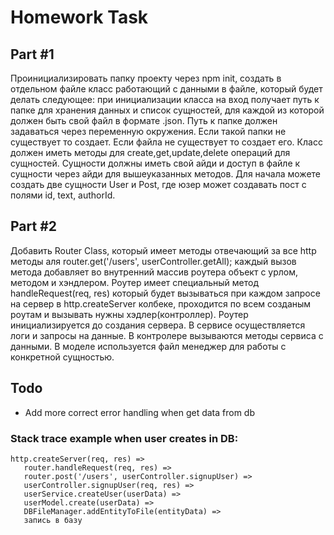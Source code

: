 # Homework Task

## Part #1
Проинициализировать папку проекту через npm init, создать в отдельном файле класс работающий с данными в файле, который будет делать следующее: при инициализации класса на вход получает путь к папке для хранения данных и список сущностей, для каждой из которой должен быть свой файл в формате .json. Путь к папке должен задаваться через переменную окружения. Если такой папки не существует то создает. Если файла не существует то создает его. Класс должен иметь методы для create,get,update,delete операций для сущностей. Сущности должны иметь свой айди и доступ в файле к сущности через айди для вышеуказанных методов. Для начала можете создать две сущности User и Post, где юзер может создавать пост с полями id, text, authorId.

## Part #2
Добавить Router Class, который имеет методы отвечающий за все http методы аля router.get('/users', userController.getAll); каждый вызов метода добавляет во внутренний массив роутера объект с урлом, методом и хэндлером. Роутер имеет специальный метод handleRequest(req, res) который будет вызываться при каждом запросе на сервер в http.createServer колбеке, проходится по всем созданым роутам и вызывать нужны хэдлер(контроллер). Роутер инициализируется до создания сервера. В сервисе осуществляется логи и запросы на данные. В контролере вызываются методы сервиса с данными. В моделе используется файл менеджер для работы с конкретной сущностью.

## Todo
 - Add more correct error handling when get data from db


### Stack trace example when user creates in DB:
```
http.createServer(req, res) =>
   router.handleRequest(req, res) =>
   router.post('/users', userController.signupUser) =>
   userController.signupUser(req, res) =>
   userService.createUser(userData) =>
   userModel.create(userData) => 
   DBFileManager.addEntityToFile(entityData) =>
   запись в базу
```